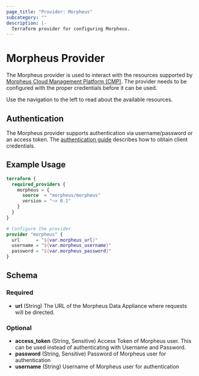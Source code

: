 ```yaml
---
page_title: "Provider: Morpheus"
subcategory: ""
description: |-
  Terraform provider for configuring Morpheus.
---
```


# Morpheus Provider

The Morpheus provider is used to interact with the resources supported by [Morpheus Cloud Management Platform (CMP)](https://morpheusdata.com/). The provider needs to be configured with the proper credentials before it can be used.

Use the navigation to the left to read about the available resources.

## Authentication

The Morpheus provider supports authentication via username/password or an access token. The [authentication guide](guides/auth.md) describes how to obtain client credentials.

## Example Usage

```terraform
terraform {
  required_providers {
    morpheus = {
      source  = "morpheus/morpheus"
      version = "~> 0.1"
    }
  }
}

# Configure the provider
provider "morpheus" {
  url      = "${var.morpheus_url}"
  username = "${var.morpheus_username}"
  password = "${var.morpheus_password}"       
}
```

<!-- schema generated by tfplugindocs -->
## Schema

### Required

- **url** (String) The URL of the Morpheus Data Appliance where requests will be directed.

### Optional

- **access_token** (String, Sensitive) Access Token of Morpheus user. This can be used instead of authenticating with Username and Password.
- **password** (String, Sensitive) Password of Morpheus user for authentication
- **username** (String) Username of Morpheus user for authentication